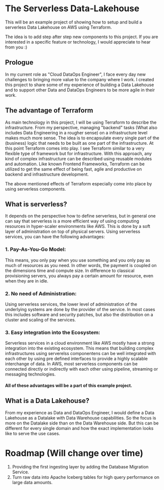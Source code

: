 # The Serverless Data-Lakehouse
This will be an example project of showing how to setup and build a serverless Data Lakehouse on AWS using Terraform.


The idea is to add step after step new components to this project. If you are interested in a specific feature or technology, I would appreciate to hear from you :)

## Prologue
In my current role as "Cloud DataOps Engineer", I face every day new challenges to bringing more value to the company where I work.
I created this project to share some of my experience of building a Data Lakehouse and to support other Data and DataOps Engineers to be more agile in their work.

## The advantage of Terraform
As main technology in this project, I will be using Terraform to describe the infrastructure. From my perspective, managing "backend" tasks (What also includes Data Engineering in a rougher sense) on a infrastructure level makes much more sense.
The idea is to encapsulate every single part of the (business) logic that needs to be built as one part of the infrastructure.
At this point Terraform comes into play. I see Terraform similar to a very flexible type of framework but for infrastructure. With this approach, any kind of complex infrastructure can be described using reusable modules and automation.
Like known Frontend Frameworks, Terraform can be utilized to get the same effect of being fast, agile and productive on backend and infrastructure development.

The above mentioned effects of Terraform especially come into place by using serverless components.

## What is serverless?
It depends on the perspective how to define serverless, but in general one can say that serverless is a more efficient way of using computing resources in hyper-scaler environments like AWS.
This is done by a soft layer of administration on top of physical servers. Using serverless services, you can have the following advantages:

### 1. Pay-As-You-Go Model:
This means, you only pay when you use something and you only pay as much of resources as you need. In other words, the payment is coupled on the dimensions time and compute size. In difference to classical provisioning servers, you always pay a certain amount for resource, even when they are in idle.

### 2. No need of Administration:
Using serverless services, the lower level of administration of the underlying systems are done by the provider of the service. In most cases this includes software and security patches, but also the distribution on a cluster and scaling of the services.

### 3. Easy integration into the Ecosystem:
Serverless services in a cloud environment like AWS mostly have a strong integration into the existing ecosystem. This means that building complex infrastructures using serverelss componentens can be well integrated with each other by using pre defined interfaces to provide a highly scalable interchange of data.
In AWS, most serverless components can be connected directly or indirectly with each other using pipeline, streaming or messaging technologies.

#### All of these advantages will be a part of this example project.


## What is a Data Lakehouse?
From my experience as Data and DataOps Engineer, I would define a Data Lakehouse as a Datalake with Data Warehouse capabilities.
So the focus is more on the Datalake side than on the Data Warehouse side. But this can be different for every single domain and how the exact implementation looks like to serve the use cases.


# Roadmap (Will change over time)

1. Providing the first ingesting layer by adding the Database Migration Service.
2. Turn raw data into Apache Iceberg tables for high query performance on large data amounts.